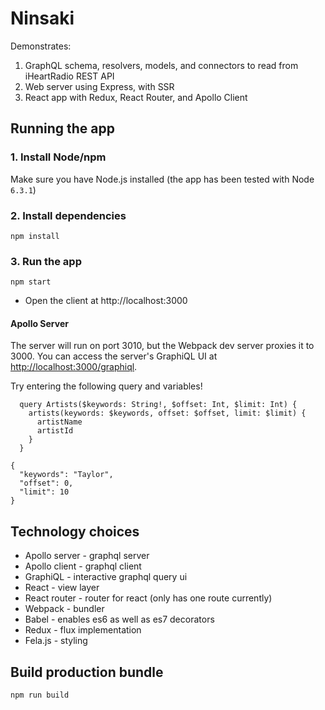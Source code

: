 # Ninsaki

Demonstrates:

1. GraphQL schema, resolvers, models, and connectors to read from iHeartRadio REST API
2. Web server using Express, with SSR
3. React app with Redux, React Router, and Apollo Client

## Running the app

### 1. Install Node/npm

Make sure you have Node.js installed (the app has been tested with Node `6.3.1`)

### 2. Install dependencies

```
npm install
```

### 3. Run the app

```
npm start
```

- Open the client at http://localhost:3000

#### Apollo Server

The server will run on port 3010, but the Webpack dev server proxies it to 3000. You can access the server's GraphiQL UI at <http://localhost:3000/graphiql>.

Try entering the following query and variables!

```
  query Artists($keywords: String!, $offset: Int, $limit: Int) {
    artists(keywords: $keywords, offset: $offset, limit: $limit) {
      artistName
      artistId
    }
  }
```

```
{
  "keywords": "Taylor",
  "offset": 0,
  "limit": 10
}
```

## Technology choices

- Apollo server - graphql server
- Apollo client - graphql client
- GraphiQL - interactive graphql query ui
- React - view layer
- React router - router for react (only has one route currently)
- Webpack - bundler
- Babel - enables es6 as well as es7 decorators
- Redux - flux implementation
- Fela.js - styling

## Build production bundle

```
npm run build
```
